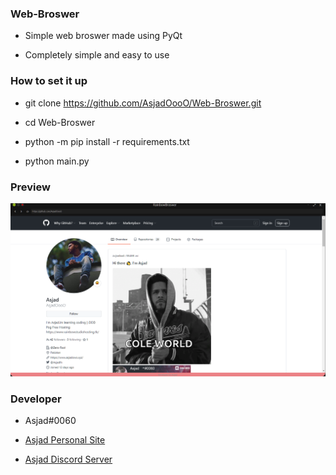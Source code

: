 ### Web-Broswer

- Simple web broswer made using PyQt

- Completely simple and easy to use 

### How to set it up

- git clone https://github.com/AsjadOooO/Web-Broswer.git

- cd Web-Broswer

- python -m pip install -r requirements.txt

- python main.py 


### Preview
![image](https://github.com/AsjadOooO/Web-Broswer/blob/main/image.png)


### Developer 
- Asjad#0060 

- [Asjad Personal Site](https://www.asjadowo.xyz/)

- [Asjad Discord Server](https://discord.gg/HdukakhZ4Z)
